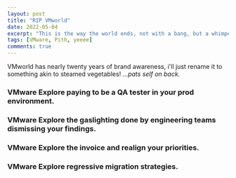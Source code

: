 ```yaml
---
layout: post
title: "RIP VMworld"
date: 2022-05-04
excerpt: "This is the way the world ends, not with a bang, but a whimper."
tags: [VMware, Pith, yeeee]
comments: true
---
```


VMworld has nearly twenty years of brand awareness, i'll just rename it to something akin to steamed vegetables! *...pats self on back.*


### VMware Explore paying to be a QA tester in your prod environment.

### VMware Explore the gaslighting done by engineering teams dismissing your findings.

### VMware Explore the invoice and realign your priorities.

### VMware Explore regressive migration strategies.

